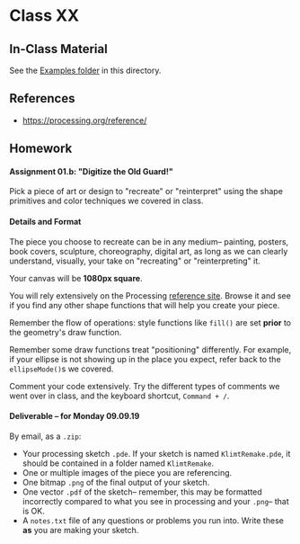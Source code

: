 # Class XX

## In-Class Material

See the [Examples folder](Examples/README.md) in this directory.

## References

- <https://processing.org/reference/>


## Homework

#### Assignment 01.b: "Digitize the Old Guard!"

Pick a piece of art or design to "recreate" or "reinterpret" using the shape primitives and color techniques we covered in class.

#### Details and Format

The piece you choose to recreate can be in any medium– painting, posters, book covers, sculpture, choreography, digital art, as long as we can clearly understand, visually, your take on "recreating" or "reinterpreting" it.

Your canvas will be **1080px square**.

You will rely extensively on the Processing [reference site](https://processing.org/reference/). Browse it and see if you find any other shape functions that will help you create your piece.

Remember the flow of operations: style functions like `fill()` are set **prior** to the geometry's draw function.

Remember some draw functions treat "positioning" differently. For example, if your ellipse is not showing up in the place you expect, refer back to the `ellipseMode()`s we covered.

Comment your code extensively. Try the different types of comments we went over in class, and the keyboard shortcut, `Command + /`.

#### Deliverable – for Monday 09.09.19

By email, as a `.zip`:

- Your processing sketch `.pde`. If your sketch is named `KlimtRemake.pde`, it should be contained in a folder named `KlimtRemake`.
- One or multiple images of the piece you are referencing.
- One bitmap `.png` of the final output of your sketch.
- One vector `.pdf` of the sketch– remember, this may be formatted incorrectly compared to what you see in processing and your `.png`– that is OK.
- A `notes.txt` file of any questions or problems you run into. Write these **as** you are making your sketch.
